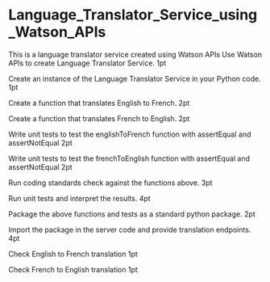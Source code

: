 # Language_Translator_Service_using_Watson_APIs
This is a language translator service created using Watson APIs
Use Watson APIs to create Language Translator Service. 1pt

Create an instance of the Language Translator Service in your Python code. 1pt

Create a function that translates English to French. 2pt

Create a function that translates French to English. 2pt

Write unit tests to test the englishToFrench function with assertEqual and assertNotEqual  2pt

Write unit tests to test the frenchToEnglish function with assertEqual and assertNotEqual  2pt

Run coding standards check against the functions above. 3pt

Run unit tests and interpret the results. 4pt

Package the above functions and tests as a standard python package. 2pt

Import the package in the server code and provide translation endpoints. 4pt

Check English to French translation 1pt

Check French to English translation 1pt
